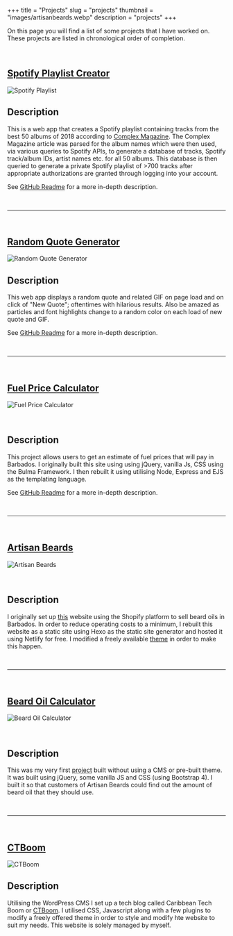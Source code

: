 +++
title = "Projects"
slug = "projects"
thumbnail = "images/artisanbeards.webp"
description = "projects"
+++

On this page you will find a list of some projects that I have worked on. These projects are listed in chronological order of completion.

&nbsp;

## [Spotify Playlist Creator](https://spotifyplaylistapp.herokuapp.com/)

![Spotify Playlist](/images/spotify.jpg)

##  Description

This is a web app that creates a Spotify playlist containing tracks from the best 50 albums of 2018 according to [Complex Magazine](https://www.complex.com/music/best-albums-2018/). The Complex Magazine article was parsed for the album names which were then used, via various queries to Spotify APIs, to generate a database of tracks, Spotify track/album IDs, artist names etc. for all 50 albums. This database is then queried to generate a private Spotify playlist of >700 tracks after appropriate authorizations are granted through logging into your account.

See [GitHub Readme](https://github.com/wingraptor/spotifyPlaylist) for a more in-depth description.


&nbsp;

---

&nbsp;

## [Random Quote Generator](https://wingraptor.github.io/quotegenerator/)

![Random Quote Generator](/images/randomQuote.jpg)

##  Description

This web app displays a random quote and related GIF on page load and on click of "New Quote"; oftentimes with hilarious results.
Also be amazed as particles and font highlights change to a random color on each load of new quote and GIF.

See [GitHub Readme](https://github.com/wingraptor/quotegenerator) for a more in-depth description.

&nbsp;

---

&nbsp;

## [Fuel Price Calculator](https://guarded-caverns-56336.herokuapp.com/gascalc/new)

![Fuel Price Calculator](/images/gaspricecalc.jpg)

&nbsp;

##  Description

This project allows users to get an estimate of fuel prices that will pay in Barbados. I originally built this site using using jQuery, vanilla Js, CSS using the Bulma Framework. I then rebuilt it using utilising Node, Express and EJS as the templating language.

See [GitHub Readme](https://github.com/wingraptor/gascalcnode) for a more in-depth description.

&nbsp;

---

&nbsp;

## [Artisan Beards](https://artisanbeards.com)

![Artisan Beards](/images/artisanbeards.jpg)

&nbsp;

##  Description

I originally set up [this](https://artisanbeards.com) website using the Shopify platform to sell beard oils in Barbados. In order to reduce operating costs to a minimum, I rebuilt this website as a static site using Hexo as the static site generator and hosted it using Netlify for free. I modified a freely available [theme](https://gumroad.com/l/hexo-theme-milan) in order to make this happen.

&nbsp;

---

&nbsp;

## [Beard Oil Calculator](https://wingraptor.github.io/beardoilcalc.github.io/index.html)

![Beard Oil Calculator](/images/beardoilcalc.jpg)

&nbsp;

##  Description

This was my very first [project](https://wingraptor.github.io/beardoilcalc.github.io/index.html) built without using a CMS or pre-built theme. It was built using jQuery, some vanilla JS and CSS (using Bootstrap 4). I built it so that customers of Artisan Beards could find out the amount of beard oil that they should use. 

&nbsp;

---

&nbsp;

## [CTBoom](https://ctboom.io)

![CTBoom](/images/ctboom.jpg)

##  Description

Utilising the WordPress CMS I set up a tech blog called Caribbean Tech Boom or [CTBoom](https://ctboom.io). I utilised CSS, Javascript along with a few plugins to modify a freely offered theme in order to style and modify hte website to suit my needs. This website is solely managed by myself.

